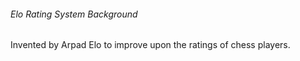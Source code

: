 ###### Elo Rating System Background
 Invented by Arpad Elo to improve upon the ratings of chess players.  
